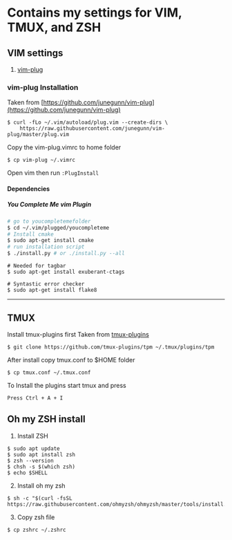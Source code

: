 # Contains my settings for VIM, TMUX, and ZSH

## VIM settings

1. [vim-plug](https://github.com/junegunn/vim-plug)


### vim-plug Installation
Taken from [https://github.com/junegunn/vim-plug](https://github.com/junegunn/vim-plug)


```
$ curl -fLo ~/.vim/autoload/plug.vim --create-dirs \
    https://raw.githubusercontent.com/junegunn/vim-plug/master/plug.vim
```


Copy the vim-plug.vimrc to home folder

` $ cp vim-plug ~/.vimrc `

Open vim then run ` :PlugInstall `

#### Dependencies

##### You Complete Me vim Plugin

```bash
# go to youcompletemefolder
$ cd ~/.vim/plugged/youcompleteme
# Install cmake
$ sudo apt-get install cmake
# run installation script
$ ./install.py # or ./install.py --all 
```

```
# Needed for tagbar
$ sudo apt-get install exuberant-ctags

# Syntastic error checker
$ sudo apt-get install flake8

```

------------------------------------

## TMUX
Install tmux-plugins first
Taken from [tmux-plugins](https://github.com/tmux-plugins/tpm)

`$ git clone https://github.com/tmux-plugins/tpm ~/.tmux/plugins/tpm`

After install copy tmux.conf to $HOME folder

`$ cp tmux.conf ~/.tmux.conf`

To Install the plugins start tmux and press

`Press Ctrl + A + I` 

## Oh my ZSH install

1. Install ZSH

```
$ sudo apt update
$ sudo apt install zsh
$ zsh --version
$ chsh -s $(which zsh)
$ echo $SHELL
```

2. Install oh my zsh

```
$ sh -c "$(curl -fsSL https://raw.githubusercontent.com/ohmyzsh/ohmyzsh/master/tools/install.sh)"
```

3. Copy zsh file

```
$ cp zshrc ~/.zshrc
```


